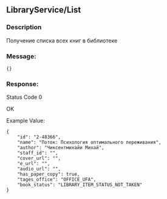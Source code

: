 ## LibraryService/List
### Description

Получение списка всех книг в библиотеке

### Message:
```
{}
```

### Response:

Status Code 0

OK

Example Value:

```
{
    "id": "2-48366",
    "name": "Поток: Психология оптимального переживания",
    "author": "Чиксентмихайи Михай",
    "staff_id": "",
    "cover_url": "",
    "e_url": "",
    "audio_url": "",
    "has_paper_copy": true,
    "tages_office": "OFFICE_UFA",
    "book_status": "LIBRARY_ITEM_STATUS_NOT_TAKEN"
}
```
